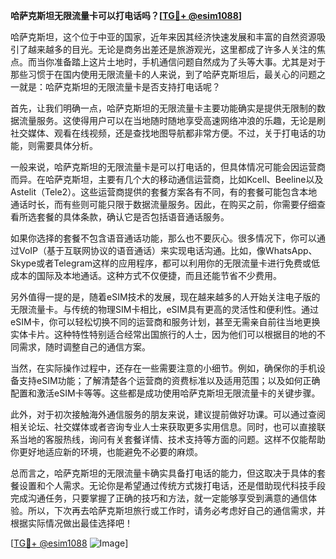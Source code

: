 **哈萨克斯坦无限流量卡可以打电话吗？[[TG💪+ @esim1088](https://t.me/s/esim1088)]**

哈萨克斯坦，这个位于中亚的国家，近年来因其经济快速发展和丰富的自然资源吸引了越来越多的目光。无论是商务出差还是旅游观光，这里都成了许多人关注的焦点。而当你准备踏上这片土地时，手机通信问题自然成为了头等大事。尤其是对于那些习惯于在国内使用无限流量卡的人来说，到了哈萨克斯坦后，最关心的问题之一就是：哈萨克斯坦的无限流量卡是否支持打电话呢？

首先，让我们明确一点，哈萨克斯坦的无限流量卡主要功能确实是提供无限制的数据流量服务。这使得用户可以在当地随时随地享受高速网络冲浪的乐趣，无论是刷社交媒体、观看在线视频，还是查找地图导航都非常方便。不过，关于打电话的功能，则需要具体分析。

一般来说，哈萨克斯坦的无限流量卡是可以打电话的，但具体情况可能会因运营商而异。在哈萨克斯坦，主要有几个大的移动通信运营商，比如Kcell、Beeline以及Astelit（Tele2）。这些运营商提供的套餐方案各有不同，有的套餐可能包含本地通话时长，而有些则可能只限于数据流量服务。因此，在购买之前，你需要仔细查看所选套餐的具体条款，确认它是否包括语音通话服务。

如果你选择的套餐不包含语音通话功能，那么也不要灰心。很多情况下，你可以通过VoIP（基于互联网协议的语音通话）来实现电话沟通。比如，像WhatsApp、Skype或者Telegram这样的应用程序，都可以利用你的无限流量卡进行免费或低成本的国际及本地通话。这种方式不仅便捷，而且还能节省不少费用。

另外值得一提的是，随着eSIM技术的发展，现在越来越多的人开始关注电子版的无限流量卡。与传统的物理SIM卡相比，eSIM具有更高的灵活性和便利性。通过eSIM卡，你可以轻松切换不同的运营商和服务计划，甚至无需亲自前往当地更换实体卡片。这种特性特别适合经常出国旅行的人士，因为他们可以根据目的地的不同需求，随时调整自己的通信方案。

当然，在实际操作过程中，还存在一些需要注意的小细节。例如，确保你的手机设备支持eSIM功能；了解清楚各个运营商的资费标准以及适用范围；以及如何正确配置和激活eSIM卡等等。这些都是成功使用哈萨克斯坦无限流量卡的关键步骤。

此外，对于初次接触海外通信服务的朋友来说，建议提前做好功课。可以通过查阅相关论坛、社交媒体或者咨询专业人士来获取更多实用信息。同时，也可以直接联系当地的客服热线，询问有关套餐详情、技术支持等方面的问题。这样不仅能帮助你更好地适应新的环境，也能避免不必要的麻烦。

总而言之，哈萨克斯坦的无限流量卡确实具备打电话的能力，但这取决于具体的套餐设置和个人需求。无论你是希望通过传统方式拨打电话，还是借助现代科技手段完成沟通任务，只要掌握了正确的技巧和方法，就一定能够享受到满意的通信体验。所以，下次再去哈萨克斯坦旅行或工作时，请务必考虑好自己的通信需求，并根据实际情况做出最佳选择吧！

[[TG💪+ @esim1088](https://t.me/s/esim1088) ![Image](https://i.postimg.cc/4NQfJmqS/Snipaste-2025-05-13-00-14-12.png)]